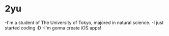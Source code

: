 # 2yu
-I'm a student of The University of Tokyo, majored in natural science.
-I just started coding :D
-I'm gonna create iOS apps!
